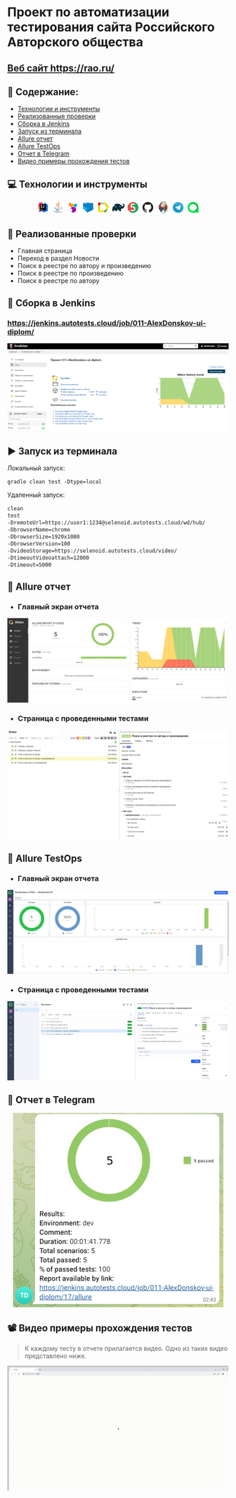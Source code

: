 # Проект по автоматизации тестирования сайта Российского Авторского общества
## <a target="_blank" href="https://www.ozon.ru/">Веб сайт https://rao.ru/</a>

## :floppy_disk: Содержание:

- <a href="#computer-технологии-и-инструменты">Технологии и инструменты</a>
- <a href="#notebook_with_decorative_cover-реализованные-проверки">Реализованные проверки</a>
- <a href="#electric_plug-сборка-в-Jenkins">Сборка в Jenkins</a>
- <a href="#arrow_forward-запуск-из-терминала">Запуск из терминала</a>
- <a href="#open_book-allure-отчет">Allure отчет</a>
- <a href="#open_book-allure-отчет">Allure TestOps</a>
- <a href="#robot-отчет-в-telegram">Отчет в Telegram</a>
- <a href="#film_projector-видео-примеры-прохождения-тестов">Видео примеры прохождения тестов</a>

## :computer: Технологии и инструменты
<p align="center">
<img width="6%" title="IntelliJ IDEA" src="images/logo/Intelij_IDEA.svg">
<img width="6%" title="Java" src="images/logo/Java.svg">
<img width="6%" title="Selenide" src="images/logo/Selenide.svg">
<img width="6%" title="Selenoid" src="images/logo/Selenoid.svg">
<img width="6%" title="Allure Report" src="images/logo/Allure_Report.svg">
<img width="6%" title="Gradle" src="images/logo/Gradle.svg">
<img width="6%" title="JUnit5" src="images/logo/JUnit5.svg">
<img width="6%" title="GitHub" src="images/logo/GitHub.svg">
<img width="6%" title="Jenkins" src="images/logo/Jenkins.svg">
<img width="6%" title="Telegram" src="images/logo/Telegram.svg">
<img width="6%" title="TestOps" src="images/logo/allure-TT-logo.svg">
</p>

## :notebook_with_decorative_cover: Реализованные проверки
- Главная страница
- Переход в раздел Новости
- Поиск в реестре по автору и произведению
- Поиск в реестре по произведению
- Поиск в реестре по автору

## :electric_plug: Сборка в Jenkins
### <a target="_blank"> https://jenkins.autotests.cloud/job/011-AlexDonskov-ui-diplom/ </a>
<p align="center">
<img title="Jenkins Dashboard" src="images/screenshots/jenkins-dashboard.png">
</p>  

## :arrow_forward: Запуск из терминала
Локальный запуск:
```
gradle clean test -Dtype=local
```

Удаленный запуск:
```
clean
test
-DremoteUrl=https://user1:1234@selenoid.autotests.cloud/wd/hub/
-DbrowserName=chrome
-DbrowserSize=1920x1080
-DbrowserVersion=100
-DvideoStorage=https://selenoid.autotests.cloud/video/
-DtimeoutVideoattach=12000
-Dtimeout=5000
```

## :open_book: Allure отчет
- ### Главный экран отчета
<p align="center">
<img title="Allure Overview Dashboard" src="images/screenshots/allure-main-page.png">
</p>

- ### Страница с проведенными тестами
<p align="center">
<img title="Allure Test Page" src="images/screenshots/allure-test-page.png">
</p>


## :open_book: Allure TestOps
- ### Главный экран отчета
<p align="center">
<img title="Allure Overview Dashboard" src="images/screenshots/TT-dashboard.png">
</p>

- ### Страница с проведенными тестами
<p align="center">
<img title="Allure Test Page" src="images/screenshots/TT-test-page.png">
</p>

## :robot: Отчет в Telegram
<p align="center">
<img title="Telegram notification message" src="images/screenshots/telegram-bot.png">
</p>

## :film_projector: Видео примеры прохождения тестов
> К каждому тесту в отчете прилагается видео. Одно из таких видео представлено ниже.
<p align="center">
  <img title="Selenoid Video" src="images/gif/test-run.gif">
</p>